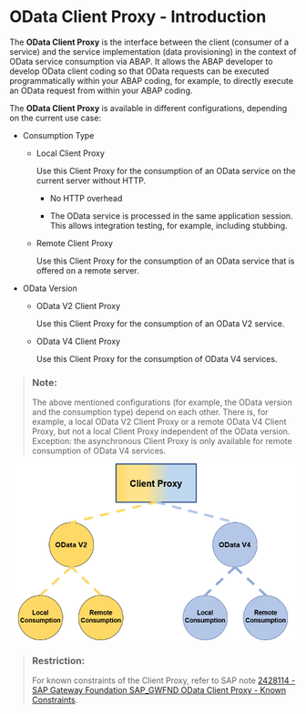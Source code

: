 <!-- loio0d92f493624f47fba997d3a5e0dd2a0d -->

# OData Client Proxy - Introduction

The **OData Client Proxy** is the interface between the client \(consumer of a service\) and the service implementation \(data provisioning\) in the context of OData service consumption via ABAP. It allows the ABAP developer to develop OData client coding so that OData requests can be executed programmatically within your ABAP coding, for example, to directly execute an OData request from within your ABAP coding.

The **OData Client Proxy** is available in different configurations, depending on the current use case:

-   Consumption Type

    -   Local Client Proxy

        Use this Client Proxy for the consumption of an OData service on the current server without HTTP.

        -   No HTTP overhead

        -   The OData service is processed in the same application session. This allows integration testing, for example, including stubbing.


    -   Remote Client Proxy

        Use this Client Proxy for the consumption of an OData service that is offered on a remote server.


-   OData Version

    -   OData V2 Client Proxy

        Use this Client Proxy for the consumption of an OData V2 service.

    -   OData V4 Client Proxy

        Use this Client Proxy for the consumption of OData V4 services.



> ### Note:  
> The above mentioned configurations \(for example, the OData version and the consumption type\) depend on each other. There is, for example, a local OData V2 Client Proxy or a remote OData V4 Client Proxy, but not a local Client Proxy independent of the OData version. Exception: the asynchronous Client Proxy is only available for remote consumption of OData V4 services.

 ![](images/OData_Client_Proxy_Overview_Cloud_and_SP_8aaca21.png) 

> ### Restriction:  
> For known constraints of the Client Proxy, refer to SAP note [2428114 - SAP Gateway Foundation SAP\_GWFND OData Client Proxy - Known Constraints](https://launchpad.support.sap.com/#/notes/2428114).

